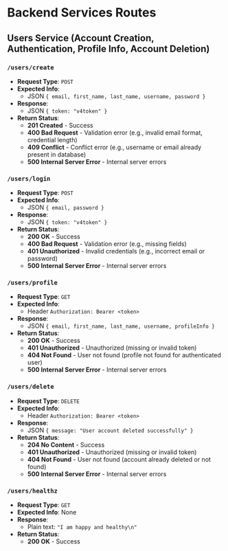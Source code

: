 # Backend Services Routes

## Users Service (Account Creation, Authentication, Profile Info, Account Deletion)

### `/users/create`
- **Request Type**: `POST`
- **Expected Info**:
  - JSON `{ email, first_name, last_name, username, password }`
- **Response**:
  - JSON `{ token: "v4token" }`
- **Return Status**:
  - **201 Created** - Success
  - **400 Bad Request** - Validation error (e.g., invalid email format, credential length)
  - **409 Conflict** - Conflict error (e.g., username or email already present in database)
  - **500 Internal Server Error** - Internal server errors

### `/users/login`
- **Request Type**: `POST`
- **Expected Info**:
  - JSON `{ email, password }`
- **Response**:
  - JSON `{ token: "v4token" }`
- **Return Status**:
  - **200 OK** - Success
  - **400 Bad Request** - Validation error (e.g., missing fields)
  - **401 Unauthorized** - Invalid credentials (e.g., incorrect email or password)
  - **500 Internal Server Error** - Internal server errors

### `/users/profile`
- **Request Type**: `GET`
- **Expected Info**:
  - Header `Authorization: Bearer <token>`
- **Response**:
  - JSON `{ email, first_name, last_name, username, profileInfo }`
- **Return Status**:
  - **200 OK** - Success
  - **401 Unauthorized** - Unauthorized (missing or invalid token)
  - **404 Not Found** - User not found (profile not found for authenticated user)
  - **500 Internal Server Error** - Internal server errors

### `/users/delete`
- **Request Type**: `DELETE`
- **Expected Info**:
  - Header `Authorization: Bearer <token>`
- **Response**:
  - JSON `{ message: "User account deleted successfully" }`
- **Return Status**:
  - **204 No Content** - Success
  - **401 Unauthorized** - Unauthorized (missing or invalid token)
  - **404 Not Found** - User not found (account already deleted or not found)
  - **500 Internal Server Error** - Internal server errors

### `/users/healthz`
- **Request Type**: `GET`
- **Expected Info**: None
- **Response**:
  - Plain text: `"I am happy and healthy\n"`
- **Return Status**:
  - **200 OK** - Success
